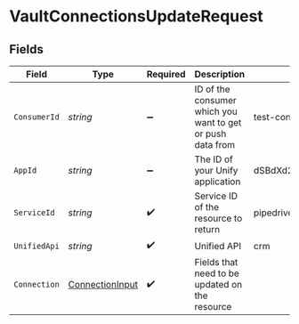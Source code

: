# VaultConnectionsUpdateRequest


## Fields

| Field                                                         | Type                                                          | Required                                                      | Description                                                   | Example                                                       |
| ------------------------------------------------------------- | ------------------------------------------------------------- | ------------------------------------------------------------- | ------------------------------------------------------------- | ------------------------------------------------------------- |
| `ConsumerId`                                                  | *string*                                                      | :heavy_minus_sign:                                            | ID of the consumer which you want to get or push data from    | test-consumer                                                 |
| `AppId`                                                       | *string*                                                      | :heavy_minus_sign:                                            | The ID of your Unify application                              | dSBdXd2H6Mqwfg0atXHXYcysLJE9qyn1VwBtXHX                       |
| `ServiceId`                                                   | *string*                                                      | :heavy_check_mark:                                            | Service ID of the resource to return                          | pipedrive                                                     |
| `UnifiedApi`                                                  | *string*                                                      | :heavy_check_mark:                                            | Unified API                                                   | crm                                                           |
| `Connection`                                                  | [ConnectionInput](../../Models/Components/ConnectionInput.md) | :heavy_check_mark:                                            | Fields that need to be updated on the resource                |                                                               |